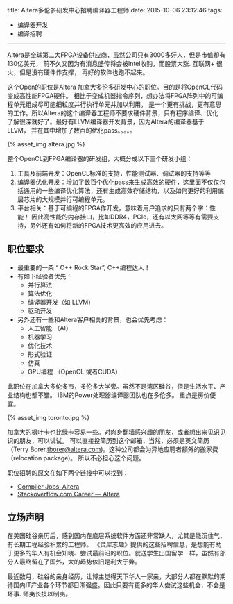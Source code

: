 title: Altera多伦多研发中心招聘编译器工程师
date: 2015-10-06 23:12:46
tags:
  - 编译器开发
  - 编译招聘
---

Altera是全球第二大FPGA设备供应商，虽然公司只有3000多好人，但是市值却有130亿美元，
前不久又因为有消息盛传将会被Intel收购，而股票大涨. 互联网+ 很火，但是没有硬件作支撑，
再好的软件也跑不起来。

这个Open的职位是Altera 加拿大多伦多研发中心的职位。目的是将OpenCL代码变成高性能FPGA硬件。
相比于变成机器指令序列，想办法将FPGA阵列中的可编程单元组成尽可能细粒度并行执行单元并加以利用，
是一个更有挑战，更有意思的工作。所以Altera的这个编译器工程师不要求硬件背景，只有程序编译、优化
了解很深就好了。最好有LLVM编译器开发背景，因为Altera的编译器基于LLVM，
并在其中增加了数百的优化pass。。。。。

{% asset_img altera.jpg %}


整个OpenCL到FPGA编译器的研发组，大概分成以下三个研发小组：

1. 工具及前端开发：OpenCL标准的支持，性能测试器、调试器的支持等等
2. 编译器优化开发：增加了数百个优化pass来生成高效的硬件，这里面不仅仅包括通用的一些编译优化算法，还有生成高效存储结构，以及如何更好的利用底层芯片的大规模并行可编程单元。
3. 平台相关：基于可编程的FPGA作开发，意味着用户追求的只有两个字：性能！ 因此高性能的内存接口，比如DDR4，PCIe，还有以太网等等有需要支持，另外还有如何将新的FPGA技术更高效的应用进去。

## 职位要求

- 最重要的一条 “ C++ Rock Star”, C++编程达人！
- 有如下经验者优先：
  - 并行算法
  - 算法优化
  - 编译器开发（如 LLVM）
  - 驱动开发
- 另外还有一些和Altera客户相关的背景，也会优先考虑：
  - 人工智能 （AI）
  - 机器学习
  - 优化技术
  - 形式验证
  - 仿真
  - GPU编程 （OpenCL 或者CUDA）


此职位在加拿大多伦多市，多伦多大学旁。虽然不是湾区硅谷，但是生活水平、产业结构也都不错。
IBM的Power处理器编译器团队也在多伦多。 重点是房价便宜。

{% asset_img toronto.jpg %}

加拿大的枫叶卡也比绿卡容易一些。对肉身翻墙感兴趣的朋友，或者想出来见识见识的朋友，可以试试。
可以直接投简历到这个邮箱，当然，必须是英文简历 （Terry Borer,tborer@altera.com)。这种公司都会为异地应聘者额外的搬家费（relocation package)。
所以不必担心这个问题。

职位招聘的原文在如下两个链接中可以找到：

- [Compiler Jobs–Altera](http://compilerjobs.com/db/jobs_view.php?editid1=1017)
- [Stackoverflow.com Career — Altera](http://careers.stackoverflow.com/jobs/84886/c-plus-plus-rock-star-altera)


## 立场声明

在美国硅谷亲历后，感到国内在底层系统软件方面还非常缺人，尤其是能沉住气，有长期工程经验积累的工程师。 《灵犀志趣》提供的这些招聘信息，是想能有助于更多的华人有机会知晓、尝试最前沿的职位。就送学生出国留学一样，虽然有部分人最终留在了国外，大的趋势依旧是利大于弊。

最近数月，硅谷的亲身经历，让博主觉得天下华人一家亲，大部分人都在默默的期待国内IT产业各个环节都日渐强盛。因此只要有更多的华人尝试这些机会，不会是坏事. 师夷长技以制夷。
